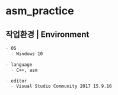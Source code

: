 # asm_practice

## 작업환경 | Environment

```markdown
- OS
  - Windows 10

- language
  - C++, asm

- editor
  - Visual Studio Community 2017 15.9.16
```
